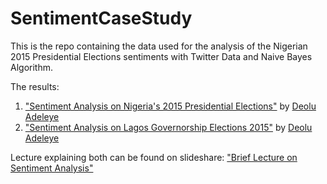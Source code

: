 # SentimentCaseStudy
This is the repo containing the data used for the analysis of the Nigerian 2015 Presidential Elections sentiments with Twitter Data and Naive Bayes Algorithm.

The results:

1. ["Sentiment Analysis on Nigeria's 2015 Presidential Elections"](http://bit.ly/1CtfdxN) by [Deolu Adeleye](https://www.linkedin.com/profile/view?id=150713358&trk=spm_pic)
2. ["Sentiment Analysis on Lagos Governorship Elections 2015"](http://bit.ly/1OjNUtT) by [Deolu Adeleye](https://www.linkedin.com/profile/view?id=150713358&trk=spm_pic)

Lecture explaining both can be found on slideshare: ["Brief Lecture on Sentiment Analysis"](http://bit.ly/1ODHHd6)
